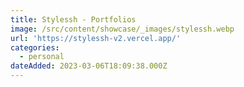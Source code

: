 ```yaml
---
title: Stylessh - Portfolios
image: /src/content/showcase/_images/stylessh.webp
url: 'https://stylessh-v2.vercel.app/'
categories:
  - personal
dateAdded: 2023-03-06T18:09:38.000Z
---
```


